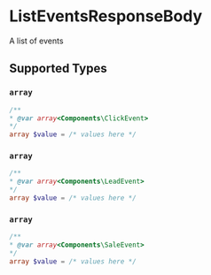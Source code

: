 # ListEventsResponseBody

A list of events


## Supported Types

### `array`

```php
/**
* @var array<Components\ClickEvent>
*/
array $value = /* values here */
```

### `array`

```php
/**
* @var array<Components\LeadEvent>
*/
array $value = /* values here */
```

### `array`

```php
/**
* @var array<Components\SaleEvent>
*/
array $value = /* values here */
```

